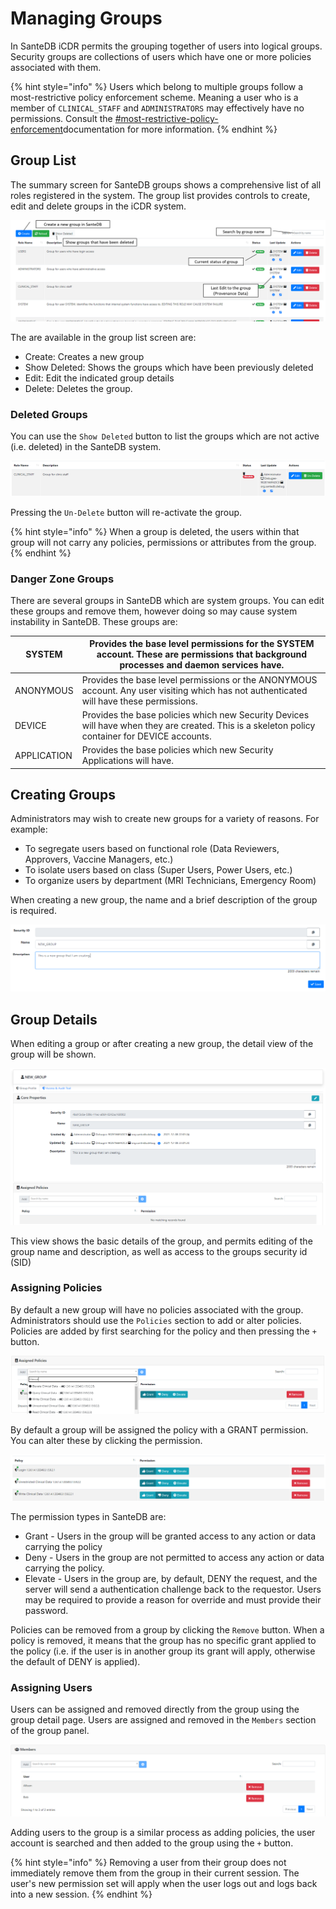 # Managing Groups

In SanteDB iCDR permits the grouping together of users into logical groups. Security groups are collections of users which have one or more policies associated with them.&#x20;

{% hint style="info" %}
Users which belong to multiple groups follow a most-restrictive policy enforcement scheme. Meaning a user who is a member of `CLINICAL_STAFF` and `ADMINISTRATORS` may effectively have no permissions. Consult the [#most-restrictive-policy-enforcement](../../../../santedb/security-architecture.md#most-restrictive-policy-enforcement "mention")documentation for more information.
{% endhint %}

## Group List

The summary screen for SanteDB groups shows a comprehensive list of all roles registered in the system. The group list provides controls to create, edit and delete groups in the iCDR system.

![](<../../../../.gitbook/assets/image (439) (1) (1) (1) (1) (1) (1) (1).png>)

The are available in the group list screen are:

* Create: Creates a new group
* Show Deleted: Shows the groups which have been previously deleted
* Edit: Edit the indicated group details
* Delete: Deletes the group.

### Deleted Groups

You can use the `Show Deleted` button to list the groups which are not active (i.e. deleted) in the SanteDB system.&#x20;

![](<../../../../.gitbook/assets/image (425) (1) (1) (1) (1).png>)

Pressing the `Un-Delete` button will re-activate the group.&#x20;

{% hint style="info" %}
When a group is deleted, the users within that group will not carry any policies, permissions or attributes from the group.
{% endhint %}

### Danger Zone Groups

There are several groups in SanteDB which are system groups. You can edit these groups and remove them, however doing so may cause system instability in SanteDB. These groups are:

| SYSTEM      | Provides the base level permissions for the SYSTEM account. These are permissions that background processes and daemon services have.           |
| ----------- | ----------------------------------------------------------------------------------------------------------------------------------------------- |
| ANONYMOUS   | Provides the base level permissions or the ANONYMOUS account. Any user visiting which has not authenticated will have these permissions.        |
| DEVICE      | Provides the base policies which new Security Devices will have when they are created. This is a skeleton policy container for DEVICE accounts. |
| APPLICATION | Provides the base policies which new Security Applications will have.                                                                           |

## Creating Groups

Administrators may wish to create new groups for a variety of reasons. For example:

* To segregate users based on functional role (Data Reviewers, Approvers, Vaccine Managers, etc.)
* To isolate users based on class (Super Users, Power Users, etc.)
* To organize users by department (MRI Technicians, Emergency Room)

When creating a new group, the name and a brief description of the group is required.

![](<../../../../.gitbook/assets/image (423) (1) (1) (1).png>)

## Group Details

When editing a group or after creating a new group, the detail view of the group will be shown.&#x20;

![](<../../../../.gitbook/assets/image (434) (1) (1) (1) (1) (1) (1).png>)

This view shows the basic details of the group, and permits editing of the group name and description, as well as access to the groups security id (SID)

### Assigning Policies

By default a new group will have no policies associated with the group. Administrators should use the `Policies` section to add or alter policies. Policies are added by first searching for the policy and then pressing the `+` button.&#x20;

![](<../../../../.gitbook/assets/image (438) (1) (1) (1) (1) (1) (1) (1).png>)

By default a group will be assigned the policy with a GRANT permission. You can alter these by clicking the permission.

![](<../../../../.gitbook/assets/image (433) (1) (1) (1) (1) (1) (1).png>)

The permission types in SanteDB are:

* Grant - Users in the group will be granted access to any action or data carrying the policy
* Deny - Users in the group are not permitted to access any action or data carrying the policy.
* Elevate - Users in the group are, by default, DENY the request, and the server will send a authentication challenge back to the requestor. Users may be required to provide a reason for override and must provide their password.

Policies can be removed from a group  by clicking the `Remove` button. When a policy is removed, it means that the group has no specific grant applied to the policy (i.e. if the user is in another group its grant will apply, otherwise the default of DENY is applied).

### Assigning Users

Users can be assigned and removed directly from the group using the group detail page. Users are assigned and removed in the `Members` section of the group panel.

![](<../../../../.gitbook/assets/image (424) (1) (1).png>)

Adding users to the group is a similar process as adding policies, the user account is searched and then added to the group using the `+` button.

{% hint style="info" %}
Removing a user from their group does not immediately remove them from the group in their current session. The user's new permission set will apply when the user logs out and logs back into a new session.
{% endhint %}

